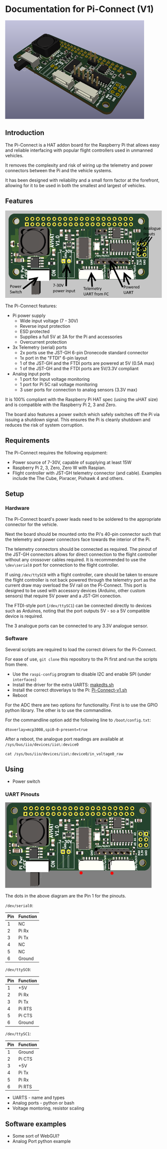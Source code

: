# Documentation for Pi-Connect (V1)

![Pi-Connect](3D_v1.png "Pi-Connect V1")

## Introduction

The Pi-Connect is a HAT addon board for the Raspberry Pi that allows easy and reliable interfacing with
popular flight controllers used in unmanned vehicles.

It removes the complexity and risk of wiring up the telemetry and power connectors between the Pi and the 
vehicle systems.

It has been designed with reliability and a small form factor at the forefront, allowing for it to be used in
both the smallest and largest of vehicles.

## Features

![Pi-Connect Layout](Diagram_v1.png "Pi-Connect V1 Layout")

The Pi-Connect features:
* Pi power supply
    * Wide input voltage (7 - 30V)
    * Reverse input protection
    * ESD protected
    * Supplies a full 5V at 3A for the Pi and accessories
    * Overcurrent protection
* 3x Telemetry (serial) ports
    * 2x ports use the JST-GH 6-pin Dronecode standard connector
    * 1x port in the "FTDI" 6-pin layout
    * 1 of the JST-GH and the FTDI ports are powered at 5V (0.5A max)
    * 1 of the JST-GH and the FTDI ports are 5V/3.3V compliant
* Analog input ports
    * 1 port for Input voltage monitoring
    * 1 port for Pi 5C rail voltage monitoring
    * 3 user ports for connection to analog sensors (3.3V max)

It is 100% compliant with the Raspberry Pi HAT spec (using the uHAT size) and is
compatible with the Raspberry Pi 2, 3 and Zero.

The board also features a power switch which safely switches off the Pi via issuing a shutdown
signal. This ensures the Pi is cleanly shutdown and reduces the risk of system corruption.

## Requirements

The Pi-Connect requires the following equipment:

* Power source of 7-30V, capable of supplying at least 15W
* Raspberry Pi 2, 3, Zero, Zero W with Raspian.
* Flight controller with JST-GH telemetry connector (and cable). Examples include the 
  The Cube, Pixracer, Pixhawk 4 and others.

## Setup

### Hardware

The Pi-Connect board's power leads need to be soldered to the appropriate connector for the vehicle.

Next the board should be mounted onto the Pi's 40-pin connector such that the telemetry and power
connectors face towards the interior of the Pi.

The telemetry connectors should be connected as required. The pinout of the JST-GH connectors allows
for direct connection to the flight controller without any crossover cables required. It is recommended to use
the ``\dev\serial0`` port for connection to the flight controller.

If using ``/dev/ttySC0`` with a flight controller, care should be taken to ensure the flight controller
is not back powered through the telemetry  port as the current draw may overload the 5V rail on the Pi-Connect. This
port is designed to be used with accessory devices (Arduino, other custom sensors) that require 5V power and a JST-GH conection.

The FTDI-style port (``/dev/ttySC1``) can be connected directly to devices such as Arduinos, noting that the port outputs
5V - so a 5V compatible device is required.

The 3 analogue ports can be connected to any 3.3V analogue sensor.

### Software

Several scripts are required to load the correct drivers for the Pi-Connect.

For ease of use, ``git clone`` this repository to the Pi first and run the scripts from there.

* Use the ``raspi-config`` program to disable I2C and enable SPI (under ``interfaces``)
* Install the driver for the extra UARTS: [makedts.sh](../UART/makedts.sh)
* Install the correct dtoverlays to the Pi: [Pi-Connect-v1.sh](../SetupScripts/Pi-Connect-v1.sh)
* Reboot

For the ADC there are two options for functionality. First is to use the GPIO python library. The
other is to use the commandline.

For the commandline option add the following line to ``/boot/config.txt``:

```
dtoverlay=mcp3008,spi0-0-present=true
```

After a reboot, the analogue port readings are available at ``/sys/bus/iio/devices/iio\:device0``

```
cat /sys/bus/iio/devices/iio\:device0/in_voltage0_raw
```

## Using
* Power switch

### UART Pinouts

![Layout](Top_v1.png "Layout")

The dots in the above diagram are the Pin 1 for the pinouts.

``/dev/serial0``:

Pin | Function
--- | --- 
1 | NC
2 | Pi Rx
3 | Pi Tx
4 | NC
5 | NC
6 | Ground

``/dev/ttySC0``:

Pin | Function
--- | --- 
1 | +5V
2 | Pi Rx
3 | Pi Tx
4 | Pi RTS
5 | Pi CTS
6 | Ground

``/dev/ttySC1``:

Pin | Function
--- | --- 
1 | Ground
2 | Pi CTS
3 | +5V
4 | Pi Tx
5 | Pi Rx
6 | Pi RTS

* UARTS - name and types
* Analog ports - python or bash
* Voltage montoring, resistor scaling

## Software examples
* Some sort of WebGUI?
* Analog Port python example